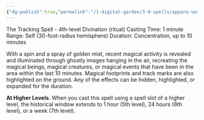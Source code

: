 ```yaml
---
{"dg-publish":true,"permalink":"/1-digital-garden/3-0-spells/appare-vestigium/"}
---
```


The Tracking Spell - 4th-level Divination (ritual) 
Casting Time: 1 minute 
Range: Self (30-foot-radius hemisphere) 
Duration: Concentration, up to 10 minutes 

With a spin and a spray of golden mist, recent magical activity is revealed and illuminated through ghostly images hanging in the air, recreating the magical beings, magical creatures, or magical events that have been in the area within the last 10 minutes. Magical footprints and track marks are also highlighted on the ground. Any of the effects can be hidden, highlighted, or expanded for the duration. 

**At Higher Levels**. When you cast this spell using a spell slot of a higher level, the historical window extends to 1 hour (5th level), 24 hours (6th level), or a week (7th level).